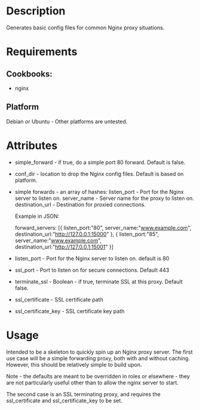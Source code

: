 Description
===========

Generates basic config files for common Nginx proxy situations. 

Requirements
============

Cookbooks:
---------- 

* nginx

Platform
--------

Debian or Ubuntu - Other platforms are untested.

Attributes
==========

* simple_forward - if true, do a simple port 80 forward. Default is false. 
* conf_dir - location to drop the Nginx config files. Default is based on platform.
* simple forwards - an array of  hashes: 
  listen_port - Port for the Nginx server to listen on.
  server_name - Server name for the proxy to listen on.
  destination_url - Destination for proxied connections.

  Example in JSON: 

	forward_servers: [{
           listen_port:"80",
           server_name:"www.example.com",
           destination_url:"http://127.0.0.1:15000"
         },
         {
           listen_port:"85",
           server_name:"www.example.com",
           destination_url:"http://127.0.0.1:15001"
         }]

* listen_port - Port for the Nginx server to listen on.  default is 80
* ssl_port - Port to listen on for secure connections. Default 443
* terminate_ssl - Boolean - if true, terminate SSL at this proxy. Default false.
* ssl_certificate - SSL certificate path
* ssl_certificate_key - SSL certificate key path

Usage
=====

Intended to be a skeleton to quickly spin up an Nginx proxy server. The first use case
will be a simple forwarding proxy, both with and without caching. However, this 
should be relatively simple to build upon.

Note - the defaults are meant to be overridden in roles or elsewhere - they are not
particularly useful other than to allow the nginx server to start.

The second case is an SSL terminating proxy, and requires the ssl_certificate and
ssl_certificate_key to be set. 
